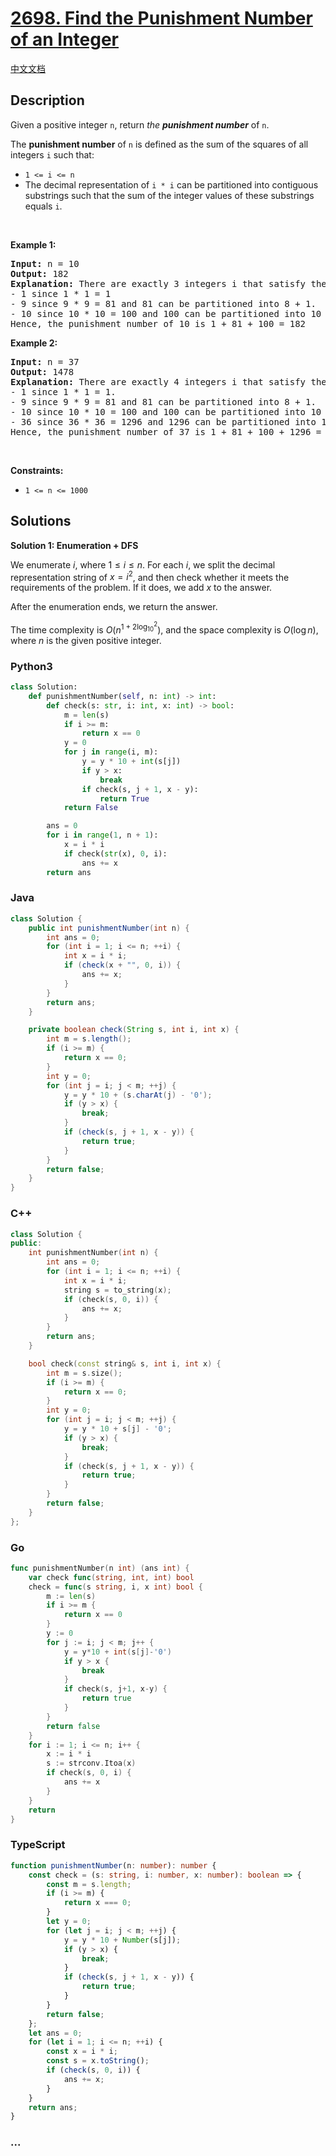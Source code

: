 # [2698. Find the Punishment Number of an Integer](https://leetcode.com/problems/find-the-punishment-number-of-an-integer)

[中文文档](/solution/2600-2699/2698.Find%20the%20Punishment%20Number%20of%20an%20Integer/README.md)

## Description

<p>Given a positive integer <code>n</code>, return <em>the <strong>punishment number</strong></em> of <code>n</code>.</p>

<p>The <strong>punishment number</strong> of <code>n</code> is defined as the sum of the squares of all integers <code>i</code> such that:</p>

<ul>
	<li><code>1 &lt;= i &lt;= n</code></li>
	<li>The decimal representation of <code>i * i</code> can be partitioned into contiguous substrings such that the sum of the integer values of these substrings equals <code>i</code>.</li>
</ul>

<p>&nbsp;</p>
<p><strong class="example">Example 1:</strong></p>

<pre>
<strong>Input:</strong> n = 10
<strong>Output:</strong> 182
<strong>Explanation:</strong> There are exactly 3 integers i that satisfy the conditions in the statement:
- 1 since 1 * 1 = 1
- 9 since 9 * 9 = 81 and 81 can be partitioned into 8 + 1.
- 10 since 10 * 10 = 100 and 100 can be partitioned into 10 + 0.
Hence, the punishment number of 10 is 1 + 81 + 100 = 182
</pre>

<p><strong class="example">Example 2:</strong></p>

<pre>
<strong>Input:</strong> n = 37
<strong>Output:</strong> 1478
<strong>Explanation:</strong> There are exactly 4 integers i that satisfy the conditions in the statement:
- 1 since 1 * 1 = 1. 
- 9 since 9 * 9 = 81 and 81 can be partitioned into 8 + 1. 
- 10 since 10 * 10 = 100 and 100 can be partitioned into 10 + 0. 
- 36 since 36 * 36 = 1296 and 1296 can be partitioned into 1 + 29 + 6.
Hence, the punishment number of 37 is 1 + 81 + 100 + 1296 = 1478
</pre>

<p>&nbsp;</p>
<p><strong>Constraints:</strong></p>

<ul>
	<li><code>1 &lt;= n &lt;= 1000</code></li>
</ul>

## Solutions

**Solution 1: Enumeration + DFS**

We enumerate $i$, where $1 \leq i \leq n$. For each $i$, we split the decimal representation string of $x = i^2$, and then check whether it meets the requirements of the problem. If it does, we add $x$ to the answer.

After the enumeration ends, we return the answer.

The time complexity is $O(n^{1 + 2 \log_{10}^2})$, and the space complexity is $O(\log n)$, where $n$ is the given positive integer.

<!-- tabs:start -->

### **Python3**

```python
class Solution:
    def punishmentNumber(self, n: int) -> int:
        def check(s: str, i: int, x: int) -> bool:
            m = len(s)
            if i >= m:
                return x == 0
            y = 0
            for j in range(i, m):
                y = y * 10 + int(s[j])
                if y > x:
                    break
                if check(s, j + 1, x - y):
                    return True
            return False

        ans = 0
        for i in range(1, n + 1):
            x = i * i
            if check(str(x), 0, i):
                ans += x
        return ans
```

### **Java**

```java
class Solution {
    public int punishmentNumber(int n) {
        int ans = 0;
        for (int i = 1; i <= n; ++i) {
            int x = i * i;
            if (check(x + "", 0, i)) {
                ans += x;
            }
        }
        return ans;
    }

    private boolean check(String s, int i, int x) {
        int m = s.length();
        if (i >= m) {
            return x == 0;
        }
        int y = 0;
        for (int j = i; j < m; ++j) {
            y = y * 10 + (s.charAt(j) - '0');
            if (y > x) {
                break;
            }
            if (check(s, j + 1, x - y)) {
                return true;
            }
        }
        return false;
    }
}
```

### **C++**

```cpp
class Solution {
public:
    int punishmentNumber(int n) {
        int ans = 0;
        for (int i = 1; i <= n; ++i) {
            int x = i * i;
            string s = to_string(x);
            if (check(s, 0, i)) {
                ans += x;
            }
        }
        return ans;
    }

    bool check(const string& s, int i, int x) {
        int m = s.size();
        if (i >= m) {
            return x == 0;
        }
        int y = 0;
        for (int j = i; j < m; ++j) {
            y = y * 10 + s[j] - '0';
            if (y > x) {
                break;
            }
            if (check(s, j + 1, x - y)) {
                return true;
            }
        }
        return false;
    }
};
```

### **Go**

```go
func punishmentNumber(n int) (ans int) {
	var check func(string, int, int) bool
	check = func(s string, i, x int) bool {
		m := len(s)
		if i >= m {
			return x == 0
		}
		y := 0
		for j := i; j < m; j++ {
			y = y*10 + int(s[j]-'0')
			if y > x {
				break
			}
			if check(s, j+1, x-y) {
				return true
			}
		}
		return false
	}
	for i := 1; i <= n; i++ {
		x := i * i
		s := strconv.Itoa(x)
		if check(s, 0, i) {
			ans += x
		}
	}
	return
}
```

### **TypeScript**

```ts
function punishmentNumber(n: number): number {
    const check = (s: string, i: number, x: number): boolean => {
        const m = s.length;
        if (i >= m) {
            return x === 0;
        }
        let y = 0;
        for (let j = i; j < m; ++j) {
            y = y * 10 + Number(s[j]);
            if (y > x) {
                break;
            }
            if (check(s, j + 1, x - y)) {
                return true;
            }
        }
        return false;
    };
    let ans = 0;
    for (let i = 1; i <= n; ++i) {
        const x = i * i;
        const s = x.toString();
        if (check(s, 0, i)) {
            ans += x;
        }
    }
    return ans;
}
```

### **...**

```

```

<!-- tabs:end -->
